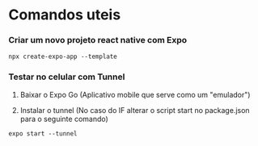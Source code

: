 # Comandos uteis

### Criar um novo projeto react native com Expo

```
npx create-expo-app --template
```
### Testar no celular com Tunnel

1) Baixar o Expo Go (Aplicativo mobile que serve como um "emulador")

2) Instalar o tunnel (No caso do IF alterar o script start no package.json para o seguinte comando)

```
expo start --tunnel
```

